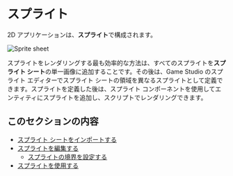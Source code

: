 # スプライト

2D アプリケーションは、**スプライト**で構成されます。

![Sprite sheet](media/SpriteEntity.png)

スプライトをレンダリングする最も効率的な方法は、すべてのスプライトを**スプライト シート**の単一画像に追加することです。その後は、Game Studio のスプライト エディターでスプライト シートの領域を異なるスプライトとして定義できます。スプライトを定義した後は、スプライト コンポーネントを使用してエンティティにスプライトを追加し、スクリプトでレンダリングできます。

## このセクションの内容

* [スプライト シートをインポートする](import-sprite-sheets.md)
* [スプライトを編集する](edit-sprites.md)
    * [スプライトの境界を設定する](set-sprite-borders.md)
* [スプライトを使用する](use-sprites.md)
